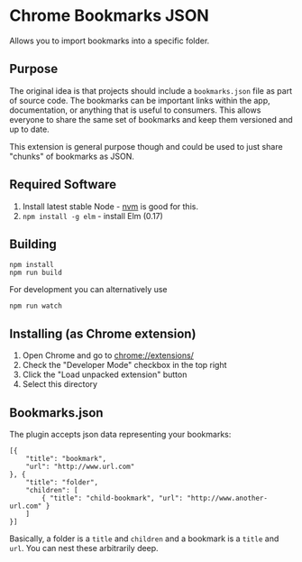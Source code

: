 Chrome Bookmarks JSON
==================================

Allows you to import bookmarks into a specific folder.

## Purpose

The original idea is that projects should include a `bookmarks.json` file as part of source code.
The bookmarks can be important links within the app, documentation, or anything that is useful to consumers.
This allows everyone to share the same set of bookmarks and keep them versioned and up to date.

This extension is general purpose though and could be used to just share "chunks" of bookmarks as JSON.

## Required Software

1. Install latest stable Node - [nvm](https://github.com/creationix/nvm) is good for this.
1. `npm install -g elm` - install Elm (0.17)

## Building

```
npm install
npm run build
```

For development you can alternatively use

```
npm run watch
```

## Installing (as Chrome extension)

1. Open Chrome and go to [chrome://extensions/](chrome://extensions/)
1. Check the "Developer Mode" checkbox in the top right
1. Click the "Load unpacked extension" button
1. Select this directory

## Bookmarks.json

The plugin accepts json data representing your bookmarks:

```
[{
    "title": "bookmark",
    "url": "http://www.url.com"
}, {
    "title": "folder",
    "children": [
        { "title": "child-bookmark", "url": "http://www.another-url.com" }
    ]
}]
```

Basically, a folder is a `title` and `children` and a bookmark is a `title` and `url`.
You can nest these arbitrarily deep.

